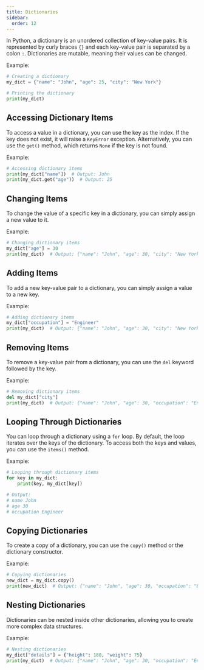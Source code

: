 ```yaml
---
title: Dictionaries
sidebar:
  order: 12
---
```


In Python, a dictionary is an unordered collection of key-value pairs. It is represented by curly braces `{}` and each key-value pair is separated by a colon `:`. Dictionaries are mutable, meaning their values can be changed.

Example:
```python
# Creating a dictionary
my_dict = {"name": "John", "age": 25, "city": "New York"}

# Printing the dictionary
print(my_dict)
```

## Accessing Dictionary Items

To access a value in a dictionary, you can use the key as the index. If the key does not exist, it will raise a `KeyError` exception. Alternatively, you can use the `get()` method, which returns `None` if the key is not found.

Example:
```python
# Accessing dictionary items
print(my_dict["name"])  # Output: John
print(my_dict.get("age"))  # Output: 25
```

## Changing Items

To change the value of a specific key in a dictionary, you can simply assign a new value to it.

Example:
```python
# Changing dictionary items
my_dict["age"] = 30
print(my_dict)  # Output: {"name": "John", "age": 30, "city": "New York"}
```

## Adding Items

To add a new key-value pair to a dictionary, you can simply assign a value to a new key.

Example:
```python
# Adding dictionary items
my_dict["occupation"] = "Engineer"
print(my_dict)  # Output: {"name": "John", "age": 30, "city": "New York", "occupation": "Engineer"}
```

## Removing Items

To remove a key-value pair from a dictionary, you can use the `del` keyword followed by the key.

Example:
```python
# Removing dictionary items
del my_dict["city"]
print(my_dict)  # Output: {"name": "John", "age": 30, "occupation": "Engineer"}
```

## Looping Through Dictionaries

You can loop through a dictionary using a `for` loop. By default, the loop iterates over the keys of the dictionary. To access both the keys and values, you can use the `items()` method.

Example:
```python
# Looping through dictionary items
for key in my_dict:
    print(key, my_dict[key])

# Output:
# name John
# age 30
# occupation Engineer
```

## Copying Dictionaries

To create a copy of a dictionary, you can use the `copy()` method or the dictionary constructor.

Example:
```python
# Copying dictionaries
new_dict = my_dict.copy()
print(new_dict)  # Output: {"name": "John", "age": 30, "occupation": "Engineer"}
```

## Nesting Dictionaries

Dictionaries can be nested inside other dictionaries, allowing you to create more complex data structures.

Example:
```python
# Nesting dictionaries
my_dict["details"] = {"height": 180, "weight": 75}
print(my_dict)  # Output: {"name": "John", "age": 30, "occupation": "Engineer", "details": {"height": 180, "weight": 75}}
```
